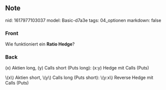 ## Note
nid: 1617977103037
model: Basic-d7a3e
tags: 04_optionen
markdown: false

### Front
Wie funktioniert ein <b>Ratio Hedge</b>?

### Back
\(x\) Aktien long, \(y\) Calls short (Puts long): \(x:y\) Hedge mit Calls (Puts) <div>
</div><div>\(x\) Aktien short, \(y\) Calls long (Puts short): \(y:x\) Reverse Hedge mit Calls (Puts)</div>
